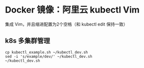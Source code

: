 # Docker 镜像：阿里云 kubectl Vim

集成 Vim，并且缩进配置为2个空格（和 kubectl edit 保持一致）

## k8s 多集群管理

```
cp kubectl_example.sh ~/kubectl_dev.sh
sed -i 's/example/dev/' ~/kubectl_dev.sh
~/kubectl_dev.sh
```
